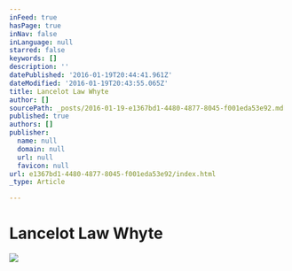 ```yaml
---
inFeed: true
hasPage: true
inNav: false
inLanguage: null
starred: false
keywords: []
description: ''
datePublished: '2016-01-19T20:44:41.961Z'
dateModified: '2016-01-19T20:43:55.065Z'
title: Lancelot Law Whyte
author: []
sourcePath: _posts/2016-01-19-e1367bd1-4480-4877-8045-f001eda53e92.md
published: true
authors: []
publisher:
  name: null
  domain: null
  url: null
  favicon: null
url: e1367bd1-4480-4877-8045-f001eda53e92/index.html
_type: Article

---
```

# Lancelot Law Whyte
![](https://the-grid-user-content.s3-us-west-2.amazonaws.com/209dfda3-4172-47ff-93fa-c5ba99a2db94.jpg)